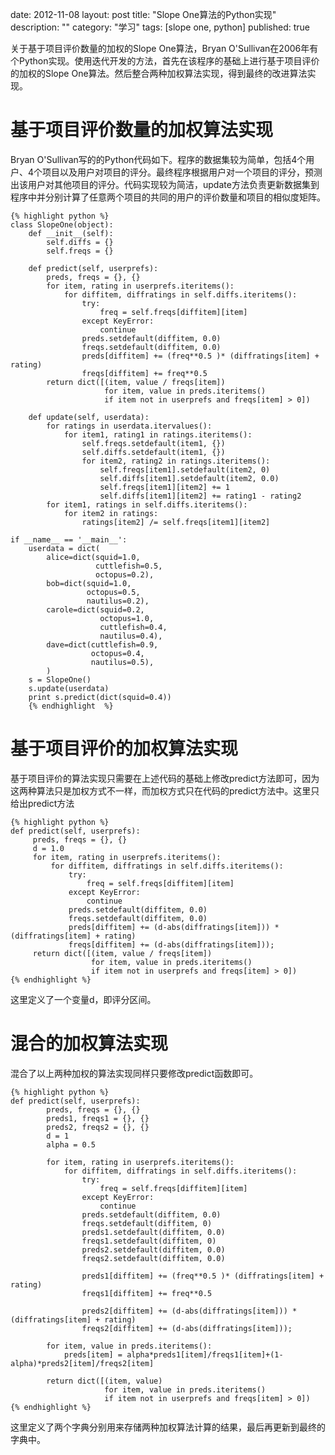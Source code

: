 date: 2012-11-08
layout: post
title: "Slope One算法的Python实现"
description: ""
category: "学习"
tags: [slope one, python]
published: true

关于基于项目评价数量的加权的Slope One算法，Bryan O'Sullivan在2006年有个Python实现。使用迭代开发的方法，首先在该程序的基础上进行基于项目评价的加权的Slope One算法。然后整合两种加权算法实现，得到最终的改进算法实现。

基于项目评价数量的加权算法实现
==============================
Bryan O'Sullivan写的的Python代码如下。程序的数据集较为简单，包括4个用户、4个项目以及用户对项目的评分。最终程序根据用户对一个项目的评分，预测出该用户对其他项目的评分。代码实现较为简洁，update方法负责更新数据集到程序中并分别计算了任意两个项目的共同的用户的评价数量和项目的相似度矩阵。

	{% highlight python %}
	class SlopeOne(object):
	    def __init__(self):
	        self.diffs = {}
	        self.freqs = {}

	    def predict(self, userprefs):
	        preds, freqs = {}, {}
	        for item, rating in userprefs.iteritems():
	            for diffitem, diffratings in self.diffs.iteritems():
	                try:
	                    freq = self.freqs[diffitem][item]
	                except KeyError:
	                    continue
	                preds.setdefault(diffitem, 0.0)
	                freqs.setdefault(diffitem, 0.0)
	                preds[diffitem] += (freq**0.5 )* (diffratings[item] + rating)
	                freqs[diffitem] += freq**0.5
	        return dict([(item, value / freqs[item])
	                     for item, value in preds.iteritems()
	                     if item not in userprefs and freqs[item] > 0])

	    def update(self, userdata):
	        for ratings in userdata.itervalues():
	            for item1, rating1 in ratings.iteritems():
	                self.freqs.setdefault(item1, {})
	                self.diffs.setdefault(item1, {})
	                for item2, rating2 in ratings.iteritems():
	                    self.freqs[item1].setdefault(item2, 0)
	                    self.diffs[item1].setdefault(item2, 0.0)
	                    self.freqs[item1][item2] += 1
	                    self.diffs[item1][item2] += rating1 - rating2
	        for item1, ratings in self.diffs.iteritems():
	            for item2 in ratings:
	                ratings[item2] /= self.freqs[item1][item2]

	if __name__ == '__main__':
	    userdata = dict(
	        alice=dict(squid=1.0,
	                   cuttlefish=0.5,
	                   octopus=0.2),
	        bob=dict(squid=1.0,
	                 octopus=0.5,
	                 nautilus=0.2),
	        carole=dict(squid=0.2,
	                    octopus=1.0,
	                    cuttlefish=0.4,
	                    nautilus=0.4),
	        dave=dict(cuttlefish=0.9,
	                  octopus=0.4,
	                  nautilus=0.5),
	        )
	    s = SlopeOne()
	    s.update(userdata)
	    print s.predict(dict(squid=0.4))
	    {% endhighlight  %}

基于项目评价的加权算法实现
==========================
基于项目评价的算法实现只需要在上述代码的基础上修改predict方法即可，因为这两种算法只是加权方式不一样，而加权方式只在代码的predict方法中。这里只给出predict方法

    {% highlight python %}
    def predict(self, userprefs):
         preds, freqs = {}, {}
         d = 1.0
         for item, rating in userprefs.iteritems():
             for diffitem, diffratings in self.diffs.iteritems():
                 try:
                     freq = self.freqs[diffitem][item]
                 except KeyError:
                     continue
                 preds.setdefault(diffitem, 0.0)
                 freqs.setdefault(diffitem, 0.0)
                 preds[diffitem] += (d-abs(diffratings[item])) * (diffratings[item] + rating)
                 freqs[diffitem] += (d-abs(diffratings[item]));
         return dict([(item, value / freqs[item])
                      for item, value in preds.iteritems()
                      if item not in userprefs and freqs[item] > 0])
    {% endhighlight %}

这里定义了一个变量d，即评分区间。

混合的加权算法实现
====================
混合了以上两种加权的算法实现同样只要修改predict函数即可。

	{% highlight python %}
	def predict(self, userprefs):
	        preds, freqs = {}, {}
	        preds1, freqs1 = {}, {}
	        preds2, freqs2 = {}, {}
	        d = 1
	        alpha = 0.5

	        for item, rating in userprefs.iteritems():
	            for diffitem, diffratings in self.diffs.iteritems():
	                try:
	                    freq = self.freqs[diffitem][item]
	                except KeyError:
	                    continue
	                preds.setdefault(diffitem, 0.0)
	                freqs.setdefault(diffitem, 0)
	                preds1.setdefault(diffitem, 0.0)
	                freqs1.setdefault(diffitem, 0)
	                preds2.setdefault(diffitem, 0.0)
	                freqs2.setdefault(diffitem, 0.0)

	                preds1[diffitem] += (freq**0.5 )* (diffratings[item] + rating)
	                freqs1[diffitem] += freq**0.5

	                preds2[diffitem] += (d-abs(diffratings[item])) * (diffratings[item] + rating)
	                freqs2[diffitem] += (d-abs(diffratings[item]));
	                
	        for item, value in preds.iteritems():
	            preds[item] = alpha*preds1[item]/freqs1[item]+(1-alpha)*preds2[item]/freqs2[item]
	            
	        return dict([(item, value)
	                     for item, value in preds.iteritems()
	                     if item not in userprefs and freqs[item] > 0])
	{% endhighlight %}
这里定义了两个字典分别用来存储两种加权算法计算的结果，最后再更新到最终的字典中。
